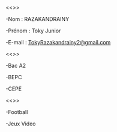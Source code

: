  <<<PROFIL>>>
 
 -Nom : RAZAKANDRAINY
 
 -Prénom : Toky Junior
 
 -E-mail : TokyRazakandrainy2@gmail.com

<<<Etudes>>>

 -Bac A2
 
 -BEPC
 
 -CEPE

<<<Loisirs>>>

 -Football
 
 -Jeux Video 
